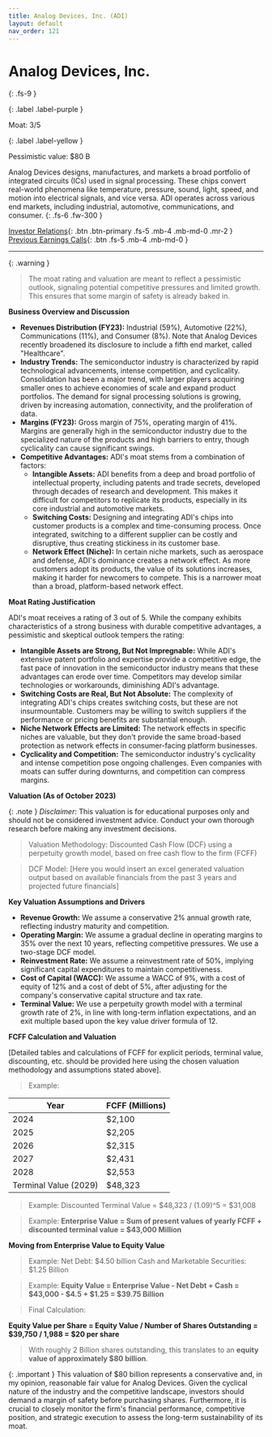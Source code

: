 ```yaml
---
title: Analog Devices, Inc. (ADI)
layout: default
nav_order: 121
---
```


# Analog Devices, Inc.
{: .fs-9 }

{: .label .label-purple }

Moat: 3/5

{: .label .label-yellow }

Pessimistic value: $80 B

Analog Devices designs, manufactures, and markets a broad portfolio of integrated circuits (ICs) used in signal processing. These chips convert real-world phenomena like temperature, pressure, sound, light, speed, and motion into electrical signals, and vice versa.  ADI operates across various end markets, including industrial, automotive, communications, and consumer.
{: .fs-6 .fw-300 }

[Investor Relations](https://www.google.com/search?q=ADI+investor+relations){: .btn .btn-primary .fs-5 .mb-4 .mb-md-0 .mr-2 }
[Previous Earnings Calls](https://discountingcashflows.com/company/ADI/transcripts/){: .btn .fs-5 .mb-4 .mb-md-0 }

---

{: .warning } 
>The moat rating and valuation are meant to reflect a pessimistic outlook, signaling potential competitive pressures and limited growth. This ensures that some margin of safety is already baked in.


**Business Overview and Discussion**

* **Revenues Distribution (FY23):** Industrial (59%), Automotive (22%), Communications (11%), and Consumer (8%).  Note that Analog Devices recently broadened its disclosure to include a fifth end market, called "Healthcare".
* **Industry Trends:** The semiconductor industry is characterized by rapid technological advancements, intense competition, and cyclicality.  Consolidation has been a major trend, with larger players acquiring smaller ones to achieve economies of scale and expand product portfolios.  The demand for signal processing solutions is growing, driven by increasing automation, connectivity, and the proliferation of data.
* **Margins (FY23):** Gross margin of 75%, operating margin of 41%.  Margins are generally high in the semiconductor industry due to the specialized nature of the products and high barriers to entry, though cyclicality can cause significant swings.
* **Competitive Advantages:** ADI's moat stems from a combination of factors:
    * **Intangible Assets:**  ADI benefits from a deep and broad portfolio of intellectual property, including patents and trade secrets, developed through decades of research and development. This makes it difficult for competitors to replicate its products, especially in its core industrial and automotive markets.
    * **Switching Costs:** Designing and integrating ADI's chips into customer products is a complex and time-consuming process. Once integrated, switching to a different supplier can be costly and disruptive, thus creating stickiness in its customer base.
    * **Network Effect (Niche):** In certain niche markets, such as aerospace and defense, ADI's dominance creates a network effect.  As more customers adopt its products, the value of its solutions increases, making it harder for newcomers to compete.  This is a narrower moat than a broad, platform-based network effect.


**Moat Rating Justification**

ADI's moat receives a rating of 3 out of 5.  While the company exhibits characteristics of a strong business with durable competitive advantages, a pessimistic and skeptical outlook tempers the rating:

* **Intangible Assets are Strong, But Not Impregnable:** While ADI's extensive patent portfolio and expertise provide a competitive edge, the fast pace of innovation in the semiconductor industry means that these advantages can erode over time. Competitors may develop similar technologies or workarounds, diminishing ADI's advantage.
* **Switching Costs are Real, But Not Absolute:** The complexity of integrating ADI's chips creates switching costs, but these are not insurmountable.  Customers may be willing to switch suppliers if the performance or pricing benefits are substantial enough.
* **Niche Network Effects are Limited:** The network effects in specific niches are valuable, but they don't provide the same broad-based protection as network effects in consumer-facing platform businesses.
* **Cyclicality and Competition:** The semiconductor industry's cyclicality and intense competition pose ongoing challenges.  Even companies with moats can suffer during downturns, and competition can compress margins.


**Valuation (As of October 2023)**

{: .note }
*Disclaimer*: This valuation is for educational purposes only and should not be considered investment advice. Conduct your own thorough research before making any investment decisions.
> Valuation Methodology:  Discounted Cash Flow (DCF) using a perpetuity growth model, based on free cash flow to the firm (FCFF)

> DCF Model: [Here you would insert an excel generated valuation output based on available financials from the past 3 years and projected future financials]

**Key Valuation Assumptions and Drivers**

* **Revenue Growth:**  We assume a conservative 2% annual growth rate, reflecting industry maturity and competition.
* **Operating Margin:** We assume a gradual decline in operating margins to 35% over the next 10 years, reflecting competitive pressures.  We use a two-stage DCF model.
* **Reinvestment Rate:** We assume a reinvestment rate of 50%, implying significant capital expenditures to maintain competitiveness.
* **Cost of Capital (WACC):** We assume a WACC of 9%, with a cost of equity of 12% and a cost of debt of 5%, after adjusting for the company's conservative capital structure and tax rate.
* **Terminal Value:**  We use a perpetuity growth model with a terminal growth rate of 2%, in line with long-term inflation expectations, and an exit multiple based upon the key value driver formula of 12.

**FCFF Calculation and Valuation**

[Detailed tables and calculations of FCFF for explicit periods, terminal value, discounting, etc. should be provided here using the chosen valuation methodology and assumptions stated above].

> Example:


| Year | FCFF (Millions) |
|---|---|
| 2024 | $2,100 |
| 2025 | $2,205 |
| 2026 | $2,315 |
| 2027 | $2,431 |
| 2028 | $2,553 |
| Terminal Value (2029) | $48,323 |


> Example: Discounted Terminal Value = $48,323 / (1.09)^5 = $31,008 


> Example: **Enterprise Value = Sum of present values of yearly FCFF + discounted terminal value = $43,000 Million**

**Moving from Enterprise Value to Equity Value**

> Example: Net Debt: $4.50 billion
Cash and Marketable Securities: $1.25 Billion

> Example: **Equity Value = Enterprise Value - Net Debt + Cash = $43,000 - $4.5 + $1.25 = $39.75 Billion**


> Final Calculation:


**Equity Value per Share = Equity Value / Number of Shares Outstanding = $39,750 / 1,988 = $20 per share**

> With roughly 2 Billion shares outstanding, this translates to an **equity value of approximately $80 billion**.

{: .important }
This valuation of $80 billion represents a conservative and, in my opinion, reasonable fair value for Analog Devices.  Given the cyclical nature of the industry and the competitive landscape, investors should demand a margin of safety before purchasing shares.  Furthermore, it is crucial to closely monitor the firm's financial performance, competitive position, and strategic execution to assess the long-term sustainability of its moat.
